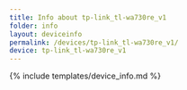 ```yaml
---
title: Info about tp-link_tl-wa730re_v1
folder: info
layout: deviceinfo
permalink: /devices/tp-link_tl-wa730re_v1/
device: tp-link_tl-wa730re_v1
---
```

{% include templates/device_info.md %}
